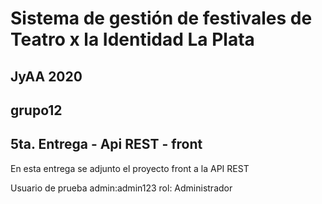 # Sistema de gestión de festivales de Teatro x la Identidad La Plata

## JyAA 2020

## grupo12

## 5ta. Entrega - Api REST - front

En esta entrega se adjunto el proyecto front a la API REST

Usuario de prueba
admin:admin123
rol: Administrador
